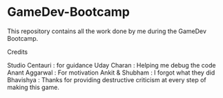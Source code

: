 # GameDev-Bootcamp
This repository contains all the work done by me during the GameDev Bootcamp.

Credits

Studio Centauri : for guidance
Uday Charan : Helping me debug the code
Anant Aggarwal : For motivation
Ankit & Shubham : I forgot what they did
Bhavishya : Thanks for providing destructive criticism at every step of making this game.
